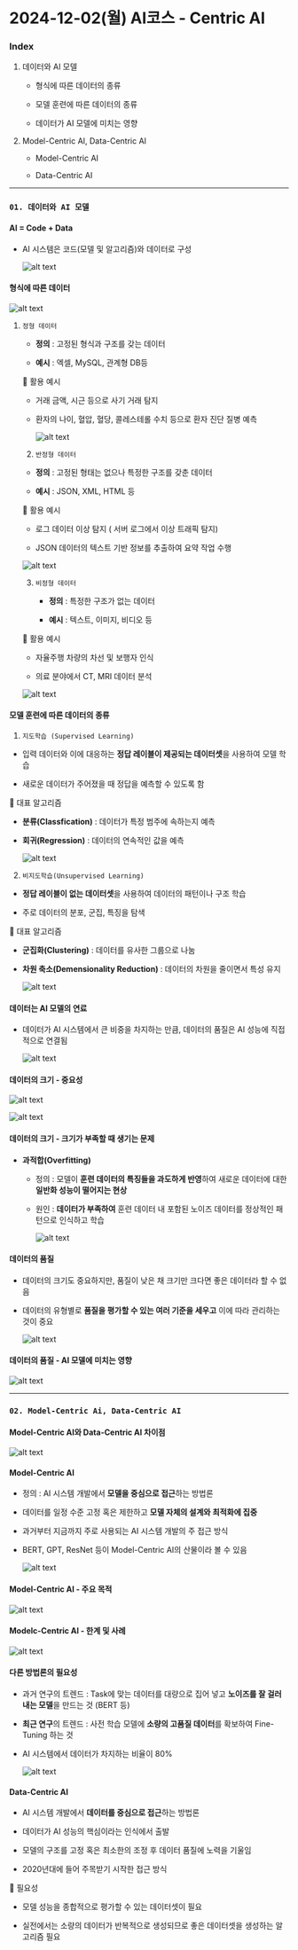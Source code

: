 # 2024-12-02(월) AI코스 - Centric AI

### Index

1. 데이터와 AI 모델

    - 형식에 따른 데이터의 종류

    - 모델 훈련에 따른 데이터의 종류

    - 데이터가 AI 모델에 미치는 영향

2. Model-Centric AI, Data-Centric AI

    - Model-Centric AI
  
    - Data-Centric AI


---

### `01. 데이터와 AI 모델`

#### AI = Code + Data

- AI 시스템은 코드(모델 및 알고리즘)와 데이터로 구성

  ![alt text](images/image_00.png)


#### 형식에 따른 데이터

  ![alt text](images/image_01.png)


1) `정형 데이터`

    - **정의** : 고정된 형식과 구조를 갖는 데이터

    - **예시** : 엑셀, MySQL, 관계형 DB등

    🔅 활용 예시

    - 거래 금액, 시근 등으로 사기 거래 탐지

    - 환자의 나이, 혈압, 혈당, 콜레스테롤 수치 등으로 환자 진단 질병 예측

      ![alt text](images/image_02.png)


    2) `반정형 데이터`

      - **정의** : 고정된 형태는 없으나 특정한 구조를 갖춘 데이터

      - **예시** : JSON, XML, HTML 등

      🔅 활용 예시

      - 로그 데이터 이상 탐지 ( 서버 로그에서 이상 트래픽 탐지)

      - JSON 데이터의 텍스트 기반 정보를 추출하여 요약 작업 수행

      ![alt text](image.png)

    3) `비정형 데이터`

        - **정의** : 특정한 구조가 없는 데이터

        - **예시** : 텍스트, 이미지, 비디오 등

      🔅 활용 예시

      - 자율주행 차량의 차선 및 보행자 인식

      - 의료 분야에서 CT, MRI 데이터 분석

      ![alt text](images/image_04.png)


#### 모델 훈련에 따른 데이터의 종류

1) `지도학습 (Supervised Learning)`

- 입력 데이터와 이에 대응하는 **정답 레이블이 제공되는 데이터셋**을 사용하여 모델 학습

- 새로운 데이터가 주어졌을 때 정답을 예측할 수 있도록 함

🔅 대표 알고리즘

- **분류(Classfication)** : 데이터가 특정 범주에 속하는지 예측

- **회귀(Regression)** : 데이터의 연속적인 값을 예측

  ![alt text](images/image_05.png)

2) `비지도학습(Unsupervised Learning)`

- **정답 레이블이 없는 데이터셋**을 사용하여 데이터의 패턴이나 구조 학습

- 주로 데이터의 분포, 군집, 특징을 탐색

🔅 대표 알고리즘

- **군집화(Clustering)** : 데이터를 유사한 그룹으로 나눔

- **차원 축소(Demensionality Reduction)** : 데이터의 차원을 줄이면서 특성 유지

  ![alt text](images/image_06.png)


#### 데이터는 AI 모델의 연료

- 데이터가 AI 시스템에서 큰 비중을 차지하는 만큼, 데이터의 품질은 AI 성능에 직접적으로 연결됨

  ![alt text](images/image_07.png)

#### 데이터의 크기 - 중요성

  ![alt text](images/image_08.png)

  ![alt text](images/image_09.png)


#### 데이터의 크기 - 크기가 부족할 때 생기는 문제

- **과적합(Overfitting)**

  - 정의 : 모델이 **훈련 데이터의 특징들을 과도하게 반영**하여 새로운 데이터에 대한 **일반화 성능이 떨어지는 현상**

  - 원인 : **데이터가 부족하여** 훈련 데이터 내 포함된 노이즈 데이터를 정상적인 패턴으로 인식하고 학습

    ![alt text](images/image_10.png)

#### 데이터의 품질

- 데이터의 크기도 중요하지만, 품질이 낮은 채 크기만 크다면 좋은 데이터라 할 수 없음

- 데이터의 유형별로 **품질을 평가할 수 있는 여러 기준을 세우고** 이에 따라 관리하는 것이 중요

  ![alt text](images/image_11.png)

#### 데이터의 품질 - AI 모델에 미치는 영향

  ![alt text](images/image_12.png)

---

### `02. Model-Centric Ai, Data-Centric AI`

#### Model-Centric AI와 Data-Centric AI 차이점

  ![alt text](images/image_13.png)



#### Model-Centric AI

- 정의 : AI 시스템 개발에서 **모델을 중심으로 접근**하는 방법론

- 데이터를 일정 수준 고정 혹은 제한하고 **모델 자체의 설계와 최적화에 집중**

- 과거부터 지금까지 주로 사용되는 AI 시스템 개발의 주 접근 방식

- BERT, GPT, ResNet 등이 Model-Centric AI의 산물이라 볼 수 있음

  ![alt text](images/image_14.png)


#### Model-Centric AI - 주요 목적

  ![alt text](images/image_15.png)

#### Modelc-Centric AI - 한계 및 사례

  ![alt text](images/image_16.png)

#### 다른 방법론의 필요성

- 과거 연구의 트렌드 : Task에 맞는 데이터를 대량으로 집어 넣고 **노이즈를 잘 걸러내는 모델**을 만드는 것 (BERT 등)

- **최근 연구**의 트렌드 : 사전 학습 모델에 **소량의 고품질 데이터**를 확보하여 Fine-Tuning 하는 것

- AI 시스템에서 데이터가 차지하는 비율이 80%

  ![alt text](images/image_17.png)


#### Data-Centric AI

- AI 시스템 개발에서 **데이터를 중심으로 접근**하는 방법론

- 데이터가 AI 성능의 핵심이라는 인식에서 출발

- 모델의 구조를 고정 혹은 최소한의 조정 후 데이터 품질에 노력을 기울임

- 2020년대에 들어 주목받기 시작한 접근 방식

🔅 필요성

- 모델 성능을 종합적으로 평가할 수 있는 데이터셋이 필요

- 실전에서는 소량의 데이터가 반복적으로 생성되므로 좋은 데이터셋을 생성하는 알고리즘 필요

